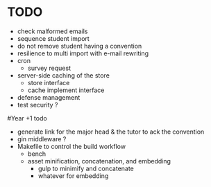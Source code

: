 # TODO
- check malformed emails
- sequence student import
- do not remove student having a convention	
- resilience to multi import with e-mail rewriting
- cron
	- survey request	
- server-side caching of the store
	- store interface
	- cache implement interface
- defense management
- test security ?



#Year +1 todo
- generate link for the major head & the tutor to ack the convention
- gin middleware ?
- Makefile to control the build workflow		
	- bench	
	- asset minification, concatenation, and embedding
		- gulp to minimify and concatenate
		- whatever for embedding
